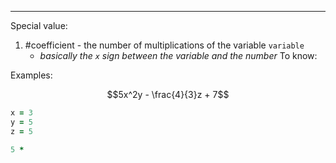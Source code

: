 ***
Special value:
1. #coefficient - the number of multiplications of the variable `variable` 
	- *basically the `x` sign between the variable and the number* 
To know:

Examples:

$$5x^2y - \frac{4}{3}z + 7$$
```ruby 
x = 3
y = 5
z = 5

5 * 

```